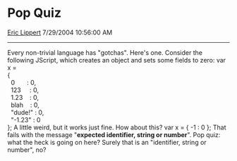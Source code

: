 <div id="page">

# Pop Quiz

[Eric Lippert](https://social.msdn.microsoft.com/profile/Eric%20Lippert) 7/29/2004 10:56:00 AM

-----

<div id="content">

Every non-trivial language has "gotchas". Here's one. Consider the following JScript, which creates an object and sets some fields to zero: var x =  
{  
  0       : 0,  
  123     : 0,  
  1.23    : 0,  
  blah    : 0,  
  "dude\!" : 0,  
  "-1.23" : 0  
}; A little weird, but it works just fine. How about this? var x = { -1 : 0 }; That fails with the message "**expected identifier, string or number**". Pop quiz: what the heck is going on here? Surely that is an "identifier, string or number", no?

</div>

</div>

